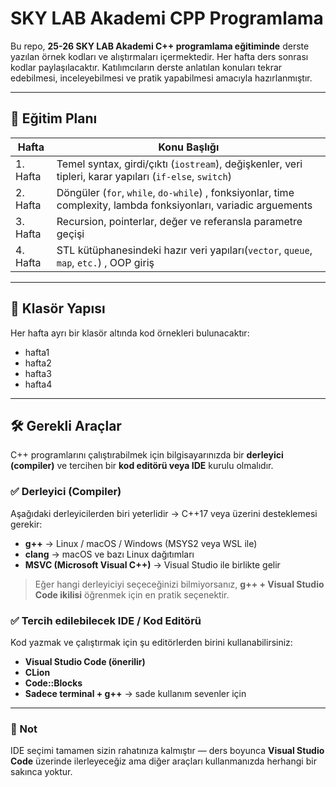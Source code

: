 # SKY LAB Akademi CPP Programlama
Bu repo, **25-26 SKY LAB Akademi C++ programlama eğitiminde** derste yazılan örnek kodları ve alıştırmaları içermektedir. Her hafta ders sonrası kodlar paylaşılacaktır. Katılımcıların derste anlatılan konuları tekrar edebilmesi, inceleyebilmesi ve pratik yapabilmesi amacıyla hazırlanmıştır.

---

## 📅 Eğitim Planı

| Hafta | Konu Başlığı |
|-------|---------------|
| 1. Hafta | Temel syntax, girdi/çıktı (`iostream`), değişkenler, veri tipleri, karar yapıları (`if-else`, `switch`) |
| 2. Hafta | Döngüler (`for`, `while`, `do-while`) , fonksiyonlar, time complexity, lambda fonksiyonları, variadic arguements|
| 3. Hafta | Recursion, pointerlar, değer ve referansla parametre geçişi |
| 4. Hafta | STL kütüphanesindeki hazır veri yapıları(`vector`, `queue`, `map`, `etc.`)  , OOP giriş|

---

## 📁 Klasör Yapısı

Her hafta ayrı bir klasör altında kod örnekleri bulunacaktır:
- hafta1
- hafta2
- hafta3
- hafta4

---
## 🛠 Gerekli Araçlar

C++ programlarını çalıştırabilmek için bilgisayarınızda bir **derleyici (compiler)** ve tercihen bir **kod editörü veya IDE** kurulu olmalıdır.

### ✅ Derleyici (Compiler)
Aşağıdaki derleyicilerden biri yeterlidir → C++17 veya üzerini desteklemesi gerekir:
- **g++** → Linux / macOS / Windows (MSYS2 veya WSL ile)
- **clang** → macOS ve bazı Linux dağıtımları
- **MSVC (Microsoft Visual C++)** → Visual Studio ile birlikte gelir
> Eğer hangi derleyiciyi seçeceğinizi bilmiyorsanız, **g++ + Visual Studio Code ikilisi** öğrenmek için en pratik seçenektir.

### ✅ Tercih edilebilecek IDE / Kod Editörü
Kod yazmak ve çalıştırmak için şu editörlerden birini kullanabilirsiniz:

- **Visual Studio Code (önerilir)** 
- **CLion** 
- **Code::Blocks** 
- **Sadece terminal + g++** → sade kullanım sevenler için 

---

### 🎯 Not
IDE seçimi tamamen sizin rahatınıza kalmıştır — ders boyunca **Visual Studio Code** üzerinde ilerleyeceğiz ama diğer araçları kullanmanızda herhangi bir sakınca yoktur.
